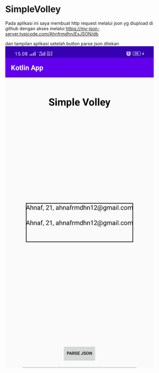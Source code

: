 # SimpleVolley
Pada aplikasi ini saya membuat http request melalui json yg diupload di github dengan akses melalui
https://my-json-server.typicode.com/Ahnfrmdhn/ExJSON/db

dan tampilan aplikasi setelah button parse json ditekan
![alt text](https://github.com/Ahnfrmdhn/SimpleVolley/blob/master/volleyapp.jpeg)
